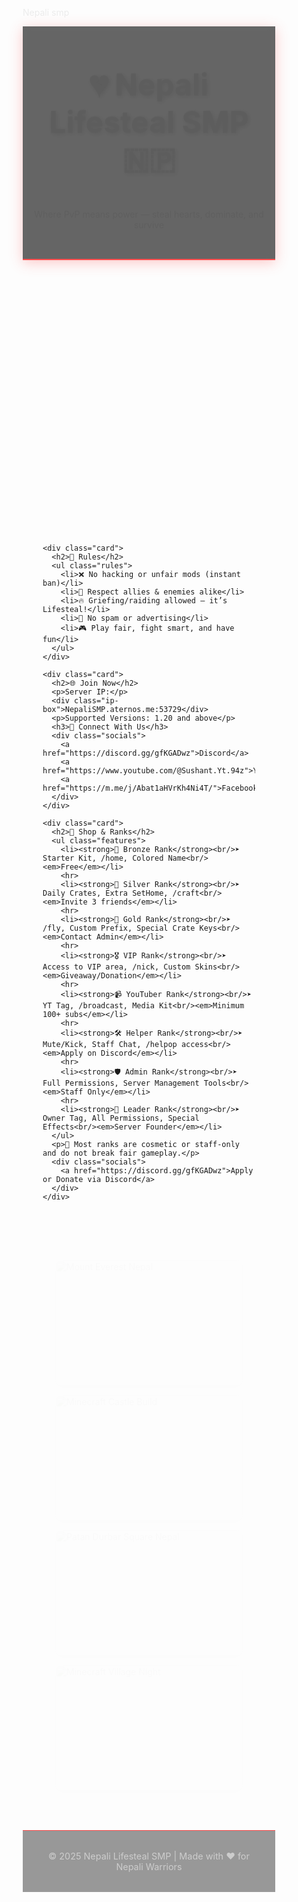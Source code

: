 Nepali smp
<html lang="en">
<head>
  <meta charset="UTF-8" />
  <meta name="viewport" content="width=device-width, initial-scale=1.0"/>
  <title>Nepali Lifesteal SMP</title>
  <link href="https://fonts.googleapis.com/css2?family=Kanit:wght@500&display=swap" rel="stylesheet">
  <style>
    * {
      box-sizing: border-box;
    }

    body {
      margin: 0;
      font-family: 'Kanit', sans-serif;
      color: white;
      background: linear-gradient(to bottom, rgba(0,0,0,0.7), rgba(0,0,0,0.9)), 
                  url('https://upload.wikimedia.org/wikipedia/commons/thumb/1/19/Mt._Machhapuchhre.jpg/1920px-Mt._Machhapuchhre.jpg') no-repeat center center fixed;
      background-size: cover;
      overflow-x: hidden;
    }

    body::after {
      content: "";
      background: url('https://wallpapercave.com/wp/wp2757874.png') no-repeat center bottom;
      background-size: cover;
      opacity: 0.08;
      position: fixed;
      top: 0; left: 0; right: 0; bottom: 0;
      z-index: 0;
      pointer-events: none;
    }

    header, main, footer {
      position: relative;
      z-index: 1;
    }

    header {
      text-align: center;
      padding: 2rem 1rem;
      background: rgba(0, 0, 0, 0.6);
      backdrop-filter: blur(6px);
      border-bottom: 2px solid #ff4d4d;
      box-shadow: 0 4px 20px rgba(255, 77, 77, 0.3);
    }

    h1 {
      font-size: 3rem;
      margin-bottom: 0.5rem;
      text-shadow: 2px 2px 8px #000;
      animation: fadeInDown 1s ease-out;
    }

    p {
      animation: fadeIn 1.5s ease-out;
    }

    main {
      display: flex;
      flex-wrap: wrap;
      justify-content: center;
      gap: 2rem;
      padding: 3rem 2rem;
    }

    .card {
      background: linear-gradient(135deg, rgba(0,0,0,0.7), rgba(30,30,30,0.6));
      border: 2px solid rgba(255, 77, 77, 0.5);
      border-radius: 15px;
      padding: 1.5rem;
      width: 300px;
      max-width: 90%;
      box-shadow: 0 0 20px rgba(255, 77, 77, 0.2);
      transition: all 0.4s ease;
      animation: fadeUp 1s ease forwards;
      opacity: 0;
    }

    .card:nth-child(1) { animation-delay: 0.2s; }
    .card:nth-child(2) { animation-delay: 0.4s; }
    .card:nth-child(3) { animation-delay: 0.6s; }
    .card:nth-child(4) { animation-delay: 0.8s; }

    .card:hover {
      transform: scale(1.04);
      box-shadow: 0 0 40px rgba(255, 77, 77, 0.6);
    }

    .card h2 {
      color: #ff4d4d;
      margin-top: 0;
      font-size: 1.8rem;
      text-shadow: 1px 1px 5px #000;
    }

    .features, .rules {
      text-align: left;
      padding-left: 1rem;
    }

    .ip-box {
      font-size: 1.3rem;
      margin: 1rem 0;
      padding: 1rem;
      background-color: rgba(0, 0, 0, 0.6);
      border-radius: 10px;
      border: 1px solid #ff4d4d;
      word-wrap: break-word;
      box-shadow: inset 0 0 10px rgba(255, 77, 77, 0.2);
    }

    .socials a {
      display: inline-block;
      margin: 0.3rem 0.5rem;
      padding: 0.5rem 1rem;
      text-decoration: none;
      color: white;
      font-weight: bold;
      background: linear-gradient(45deg, #ff4d4d, #ff7373);
      border-radius: 8px;
      transition: 0.3s ease;
      box-shadow: 0 0 12px rgba(255, 77, 77, 0.5);
    }

    .socials a:hover {
      background: linear-gradient(45deg, #ff7373, #ff4d4d);
      box-shadow: 0 0 25px rgba(255, 77, 77, 0.8);
      transform: scale(1.05);
    }

    .gallery {
      display: flex;
      flex-wrap: wrap;
      justify-content: center;
      gap: 1rem;
      margin-top: 2rem;
    }

    .gallery img {
      width: 300px;
      height: 200px;
      object-fit: cover;
      border-radius: 10px;
      box-shadow: 0 4px 10px rgba(0,0,0,0.5);
      transition: transform 0.3s ease;
      animation: fadeIn 2s ease forwards;
      opacity: 0;
    }

    .gallery img:hover {
      transform: scale(1.05);
    }

    footer {
      text-align: center;
      margin-top: 4rem;
      padding: 2rem;
      font-size: 0.9rem;
      color: #ccc;
      background: rgba(0, 0, 0, 0.4);
      border-top: 1px solid #ff4d4d;
    }

    hr {
      border: none;
      height: 1px;
      background: #fff;
      opacity: 0.1;
      margin: 0.8rem 0;
    }

    @keyframes fadeInDown {
      0% {
        transform: translateY(-40px);
        opacity: 0;
      }
      100% {
        transform: translateY(0);
        opacity: 1;
      }
    }

    @keyframes fadeUp {
      to {
        transform: translateY(0);
        opacity: 1;
      }
      from {
        transform: translateY(40px);
        opacity: 0;
      }
    }

    @keyframes fadeIn {
      from { opacity: 0; }
      to { opacity: 1; }
    }
  </style>
</head>
<body>

  <header>
    <h1>💔 Nepali Lifesteal SMP 🇳🇵</h1>
    <p>Where PvP means power — steal hearts, dominate, and survive</p>
  </header>

  <main>
    <div class="card">
      <h2>🔪 What is Lifesteal SMP?</h2>
      <ul class="features">
        <li>❤️ Kill players to steal their hearts</li>
        <li>⚰️ Lose all hearts? You're banned (for a time)</li>
        <li>🛡️ Hardcore survival meets PvP strategy</li>
        <li>🏰 Build, raid, and defend your base</li>
        <li>🌐 24/7 Online | Low Lag | Hosted in Asia</li>
      </ul>
    </div>

    <div class="card">
      <h2>📜 Rules</h2>
      <ul class="rules">
        <li>❌ No hacking or unfair mods (instant ban)</li>
        <li>🤝 Respect allies & enemies alike</li>
        <li>🔥 Griefing/raiding allowed — it’s Lifesteal!</li>
        <li>📢 No spam or advertising</li>
        <li>🎮 Play fair, fight smart, and have fun</li>
      </ul>
    </div>

    <div class="card">
      <h2>🌐 Join Now</h2>
      <p>Server IP:</p>
      <div class="ip-box">NepaliSMP.aternos.me:53729</div>
      <p>Supported Versions: 1.20 and above</p>
      <h3>📲 Connect With Us</h3>
      <div class="socials">
        <a href="https://discord.gg/gfKGADwz">Discord</a>
        <a href="https://www.youtube.com/@Sushant.Yt.94z">YouTube</a>
        <a href="https://m.me/j/Abat1aHVrKh4Ni4T/">Facebook</a>
      </div>
    </div>

    <div class="card">
      <h2>🛒 Shop & Ranks</h2>
      <ul class="features">
        <li><strong>🥉 Bronze Rank</strong><br/>➤ Starter Kit, /home, Colored Name<br/><em>Free</em></li>
        <hr>
        <li><strong>🥈 Silver Rank</strong><br/>➤ Daily Crates, Extra SetHome, /craft<br/><em>Invite 3 friends</em></li>
        <hr>
        <li><strong>🥇 Gold Rank</strong><br/>➤ /fly, Custom Prefix, Special Crate Keys<br/><em>Contact Admin</em></li>
        <hr>
        <li><strong>🎖️ VIP Rank</strong><br/>➤ Access to VIP area, /nick, Custom Skins<br/><em>Giveaway/Donation</em></li>
        <hr>
        <li><strong>📹 YouTuber Rank</strong><br/>➤ YT Tag, /broadcast, Media Kit<br/><em>Minimum 100+ subs</em></li>
        <hr>
        <li><strong>🛠️ Helper Rank</strong><br/>➤ Mute/Kick, Staff Chat, /helpop access<br/><em>Apply on Discord</em></li>
        <hr>
        <li><strong>🛡️ Admin Rank</strong><br/>➤ Full Permissions, Server Management Tools<br/><em>Staff Only</em></li>
        <hr>
        <li><strong>👑 Leader Rank</strong><br/>➤ Owner Tag, All Permissions, Special Effects<br/><em>Server Founder</em></li>
      </ul>
      <p>🎁 Most ranks are cosmetic or staff-only and do not break fair gameplay.</p>
      <div class="socials">
        <a href="https://discord.gg/gfKGADwz">Apply or Donate via Discord</a>
      </div>
    </div>
  </main>

  <!-- 📸 Image Gallery Section -->
  <section class="gallery">
  <img src="https://upload.wikimedia.org/wikipedia/commons/6/6e/Mount_Everest_as_seen_from_Drukair2_PLW_edit.jpg" 
       alt="Mount Everest Nepal" loading="lazy" width="300" height="200">
  <img src="https://static.planetminecraft.com/files/resource_media/screenshot/1813/mcbuild_2500401.jpg" 
       alt="Minecraft Castle Build" loading="lazy" width="300" height="200">
  <img src="https://upload.wikimedia.org/wikipedia/commons/8/87/Patan_Durbar_Square%2C_Nepal.jpg" 
       alt="Patan Durbar Square Nepal" loading="lazy" width="300" height="200">
  <img src="https://wallpapercave.com/wp/wp6906403.jpg" 
       alt="Minecraft Village Night" loading="lazy" width="300" height="200">
</section>


  <footer>
    © 2025 Nepali Lifesteal SMP | Made with ❤️ for Nepali Warriors
  </footer>

</body>
</html>

 
